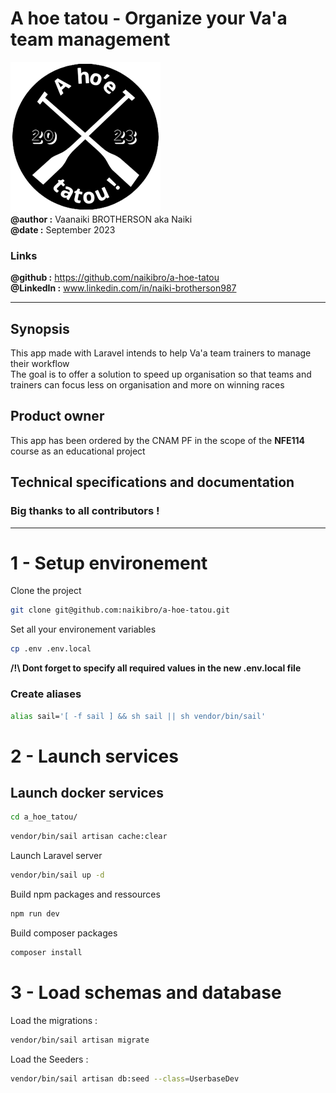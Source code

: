 # A hoe tatou - Organize your Va'a team management
![](public/img/ressources/icon-240-dec.png)  
**@author :** Vaanaiki BROTHERSON aka Naiki  
**@date :** September 2023
### Links
**@github :** https://github.com/naikibro/a-hoe-tatou  
**@LinkedIn :** www.linkedin.com/in/naiki-brotherson987
***
## Synopsis
This app made with Laravel intends to help Va'a team trainers to manage their workflow    
The goal is to offer a solution to speed up organisation so that teams and trainers can focus less on organisation and more on winning races

## Product owner
This app has been ordered by the CNAM PF in the scope of the __NFE114__ course as an educational project

## Technical specifications and documentation

### Big thanks to all contributors !

***

# 1 - Setup environement
Clone the project
```sh
git clone git@github.com:naikibro/a-hoe-tatou.git
```

Set all your environement variables
```sh
cp .env .env.local
```
**/!\ Dont forget to specify all required values in the new .env.local file**

### Create aliases
```sh
alias sail='[ -f sail ] && sh sail || sh vendor/bin/sail'
```


# 2 - Launch services

## Launch docker services
```sh
cd a_hoe_tatou/
```

```sh
vendor/bin/sail artisan cache:clear
```


Launch Laravel server
```sh
vendor/bin/sail up -d
```

Build npm packages and ressources
```sh
npm run dev
```

Build composer packages
```sh
composer install
```
# 3 - Load schemas and database

Load the migrations :

```sh
vendor/bin/sail artisan migrate
```
  

Load the Seeders :  
````sh
vendor/bin/sail artisan db:seed --class=UserbaseDev
````









